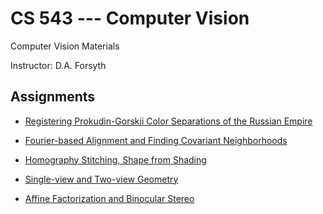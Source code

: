 # CS 543 --- Computer Vision

Computer Vision Materials

Instructor: D.A. Forsyth

## Assignments
- [Registering Prokudin-Gorskii Color Separations of the Russian Empire](https://gitlab.engr.illinois.edu/hongboz2/computer_vision/-/tree/main/assignment_1)

- [Fourier-based Alignment and Finding Covariant Neighborhoods](https://gitlab.engr.illinois.edu/hongboz2/computer_vision/-/tree/main/assignment_2)

- [Homography Stitching, Shape from Shading](https://gitlab.engr.illinois.edu/hongboz2/computer_vision/-/tree/main/assignment_3)

- [Single-view and Two-view Geometry](https://gitlab.engr.illinois.edu/hongboz2/computer_vision/-/tree/main/assignment_4)

- [Affine Factorization and Binocular Stereo](https://gitlab.engr.illinois.edu/hongboz2/computer_vision/-/tree/main/assignment_5)
